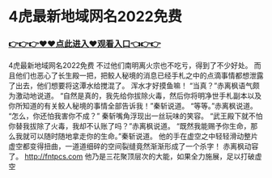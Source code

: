 # 4虎最新地域网名2022免费

### <a href="https://github.com/hytcd/huah/issues/1">👉👉👉♥♥点此进入♥观看入口👈👉👉</a>

4虎最新地域网名2022免费
不过他们南明离火宗也不吃亏，得到了不少好处。
    而且他们也恶心了长生殿一把，把鲛人秘境的消息已经手札之中的点滴事情都想泄露了出去，他们想要将这潭水给搅混了。
    浑水才好摸鱼嘛！
    “当真？”赤离枫语气颇为激动地说道。
    “自然是真的，我先给你拔除火毒，然后你将明净世手札副本以及你所知道的有关鲛人秘境的事情全部告诉我！”秦斩说道。
    “等等。”赤离枫说道。
    “怎么，你还怕我害你不成？”
    秦斩嘴角浮现出一丝玩味的笑容。
    “武王殿下就不怕你替我拔除了火毒，我却不认账了吗？”赤离枫说道。
    “既然我能赐予你生命，那么我就可以随时随地拿走你的生命。”秦斩说道。
    他的手在虚空之中轻轻滑动整片虚空都变得扭曲，一道道细碎的空间裂缝竟然渐渐形成了一个杀字！
    赤离枫动容了。
    http://fntpcs.com
    他乃是三花聚顶层次的大能，如果全力施展，足以打破虚空

